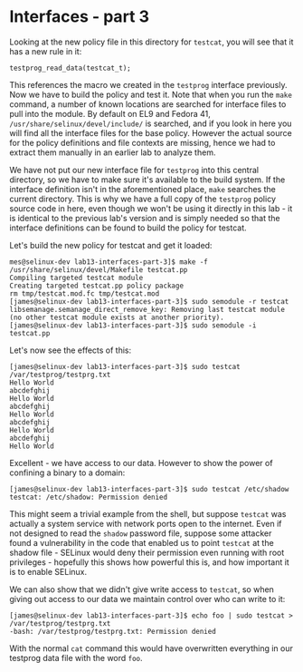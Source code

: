 # Interfaces - part 3

Looking at the new policy file in this directory for `testcat`, you will see that it has a new rule in it:

```
testprog_read_data(testcat_t);
```

This references the macro we created in the `testprog` interface previously. Now we have to build the policy and test it. Note that when you run the `make` command, a number of known locations are searched for interface files to pull into the module. By default on EL9 and Fedora 41, `/usr/share/selinux/devel/include/` is searched, and if you look in here you will find all the interface files for the base policy. However the actual source for the policy definitions and file contexts are missing, hence we had to extract them manually in an earlier lab to analyze them.

We have not put our new interface file for `testprog` into this central directory, so we have to make sure it's available to the build system. If the interface definition isn't in the aforementioned place, `make` searches the current directory. This is why we have a full copy of the `testprog` policy source code in here, even though we won't be using it directly in this lab - it is identical to the previous lab's version and is simply needed so that the interface definitions can be found to build the policy for testcat.

Let's build the new policy for testcat and get it loaded:

```
mes@selinux-dev lab13-interfaces-part-3]$ make -f /usr/share/selinux/devel/Makefile testcat.pp
Compiling targeted testcat module
Creating targeted testcat.pp policy package
rm tmp/testcat.mod.fc tmp/testcat.mod
[james@selinux-dev lab13-interfaces-part-3]$ sudo semodule -r testcat
libsemanage.semanage_direct_remove_key: Removing last testcat module (no other testcat module exists at another priority).
[james@selinux-dev lab13-interfaces-part-3]$ sudo semodule -i testcat.pp
```

Let's now see the effects of this:

```
[james@selinux-dev lab13-interfaces-part-3]$ sudo testcat /var/testprog/testprg.txt
Hello World
abcdefghij
Hello World
abcdefghij
Hello World
abcdefghij
Hello World
abcdefghij
Hello World
```

Excellent - we have access to our data. However to show the power of confining a binary to a domain:

```
[james@selinux-dev lab13-interfaces-part-3]$ sudo testcat /etc/shadow
testcat: /etc/shadow: Permission denied
```

This might seem a trivial example from the shell, but suppose `testcat` was actually a system service with network ports open to the internet. Even if not designed to read the `shadow` password file, suppose some attacker found a vulnerability in the code that enabled us to point `testcat` at the shadow file - SELinux would deny their permission even running with root privileges - hopefully this shows how powerful this is, and how important it is to enable SELinux.

We can also show that we didn't give write access to `testcat`, so when giving out access to our data we maintain control over who can write to it:

```
[james@selinux-dev lab13-interfaces-part-3]$ echo foo | sudo testcat > /var/testprog/testprg.txt
-bash: /var/testprog/testprg.txt: Permission denied
```

With the normal `cat` command this would have overwritten everything in our testprog data file with the word `foo`. 

